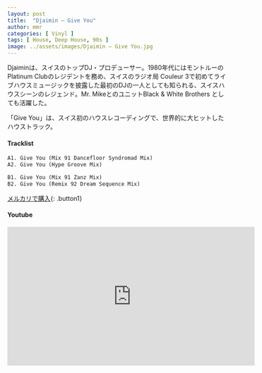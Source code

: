 ```yaml
---
layout: post
title:  "Djaimin – Give You"
author: mmr
categories: [ Vinyl ]
tags: [ House, Deep House, 90s ]
image: ../assets/images/Djaimin – Give You.jpg
---
```


Djaiminは、スイスのトップDJ・プロデューサー。1980年代にはモントルーのPlatinum Clubのレジデントを務め、スイスのラジオ局 Couleur 3で初めてライブハウスミュージックを披露した最初のDJの一人としても知られる、スイスハウスシーンのレジェンド。Mr. MikeとのユニットBlack & White Brothers としても活躍した。

「Give You」は、スイス初のハウスレコーディングで、世界的に大ヒットしたハウストラック。

#### Tracklist
```md
A1. Give You (Mix 91 Dancefloor Syndromad Mix)
A2. Give You (Hype Groove Mix)

B1. Give You (Mix 91 Zanz Mix)
B2. Give You (Remix 92 Dream Sequence Mix)
```

[メルカリで購入](https://jp.mercari.com/item/m56612679362?afid=6142608987){: .button1}

#### Youtube 
<iframe width="560" height="315" src="https://www.youtube.com/embed/BHFrkYtP3LE?si=gBBL16vqyhTYkbH7" title="YouTube video player" frameborder="0" allow="accelerometer; autoplay; clipboard-write; encrypted-media; gyroscope; picture-in-picture; web-share" referrerpolicy="strict-origin-when-cross-origin" allowfullscreen></iframe>